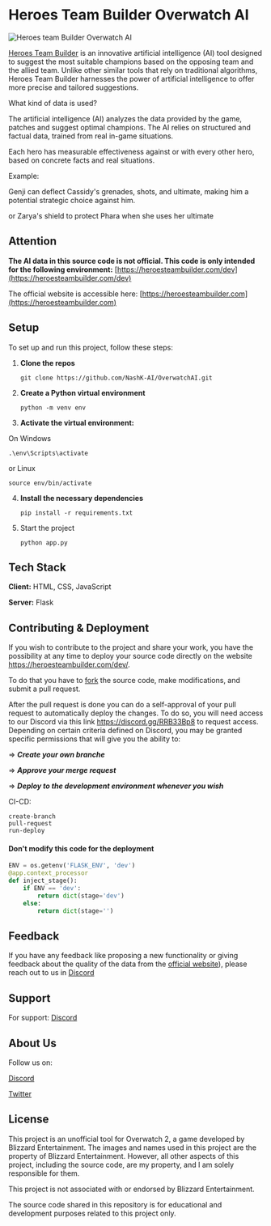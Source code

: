 #  Heroes Team Builder Overwatch AI

![Heroes team Builder Overwatch AI](https://heroesteambuilder.com/static/title.png)

[Heroes Team Builder](https://heroesteambuilder.com/) is an innovative artificial intelligence (AI) tool designed to suggest the most suitable champions based on the opposing team and the allied team.
Unlike other similar tools that rely on traditional algorithms, Heroes Team Builder harnesses the power of artificial intelligence to offer more precise and tailored suggestions.

What kind of data is used?

The artificial intelligence (AI) analyzes the data provided by the game, patches and suggest optimal champions. The AI relies on structured and factual data, trained from real in-game situations.

Each hero has measurable effectiveness against or with every other hero, based on concrete facts and real situations.

Example:

Genji can deflect Cassidy's grenades, shots, and ultimate, making him a potential strategic choice against him.

or Zarya's shield to protect Phara when she uses her ultimate


## Attention
**The AI data in this source code is not official. This code is only intended for the following environment:** [https://heroesteambuilder.com/dev](https://heroesteambuilder.com/dev)

The official website is accessible here: [https://heroesteambuilder.com](https://heroesteambuilder.com)

## Setup
To set up and run this project, follow these steps:

1. **Clone the repos**

   ```git clone https://github.com/NashK-AI/OverwatchAI.git  ```


2. **Create a Python virtual environment**

   ``` python -m venv env  ```

3. **Activate the virtual environment:**
    
On Windows

    .\env\Scripts\activate

or Linux

    source env/bin/activate

4. **Install the necessary dependencies**

    ``` pip install -r requirements.txt  ```

5. Start the project

   ``` python app.py  ```



## Tech Stack

**Client:** HTML, CSS, JavaScript

**Server:** Flask


## Contributing & Deployment

If you wish to contribute to the project and share your work, you have the possibility at any time to deploy your source code directly on the website https://heroesteambuilder.com/dev/.

To do that you have to [fork](https://github.com/NashK-AI/OverwatchAI/fork) the source code, make modifications, and submit a pull request. 

After the pull request is done you can do a self-approval of your pull request to automatically deploy the changes. 
To do so, you will need access to our Discord via this link https://discord.gg/RRB33Bp8 to request access. Depending on certain criteria defined on Discord, you may be granted specific permissions that will give you the ability to:

=> ***Create your own branche***

=> ***Approve your merge request***

=> ***Deploy to the development environment whenever you wish***

CI-CD:

    create-branch
    pull-request
    run-deploy

#### Don't modify this code for the deployment

```python
ENV = os.getenv('FLASK_ENV', 'dev')
@app.context_processor
def inject_stage():
    if ENV == 'dev':
        return dict(stage='dev')
    else:
        return dict(stage='')
```


## Feedback

If you have any feedback like proposing a new functionality or giving feedback about the quality of the data from the [official website](https://heroesteambuilder.com/)), please reach out to us in [Discord](https://discord.gg/RRB33Bp8)


## Support

For support: [Discord](https://discord.gg/RRB33Bp8)


## About Us
Follow us on:

[Discord](https://discord.gg/RRB33Bp8)

[Twitter](https://x.com/NashK_AI)

## License

This project is an unofficial tool for Overwatch 2, a game developed by Blizzard Entertainment. The images and names used in this project are the property of Blizzard Entertainment. However, all other aspects of this project, including the source code, are my property, and I am solely responsible for them.

This project is not associated with or endorsed by Blizzard Entertainment.

The source code shared in this repository is for educational and development purposes related to this project only.
